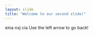 ```yaml
---
layout: slide
title: "Welcome to our second slide!"
---
```

eina nxj cia
Use the left arrow to go back!

